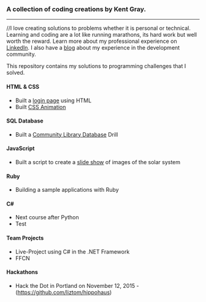 ### A collection of coding creations by Kent Gray.
***

//I love creating solutions to problems whether it is personal or technical. Learning and coding are a lot like running marathons, its hard work but well worth the reward. Learn more about my professional experience on [LinkedIn](https://www.linkedin.com/in/kentmgray). I also have a [blog](http://kentgray.me/) about my experience in the development community.

This repository contains my solutions to programming challenges that I solved. 

#### HTML & CSS

* Built a [login page](/HTML-CSS/Login-Page) using HTML
* Built [CSS Animation](/HTML-CSS/CSS-Animation)

#### SQL Database
* Built a [Community Library Database](/SQL/Library-Practical) Drill

#### JavaScript
* Built a script to create a [slide show](/JavaScript/Image-Slide-Show) of images of the solar system

#### Ruby
* Building a sample applications with Ruby

#### C\# 
* Next course after Python
* Test

#### Team Projects
* Live-Project using C# in the .NET Framework
* FFCN  

#### Hackathons
* Hack the Dot in Portland on November 12, 2015 - (https://github.com/liztom/hippohaus)




